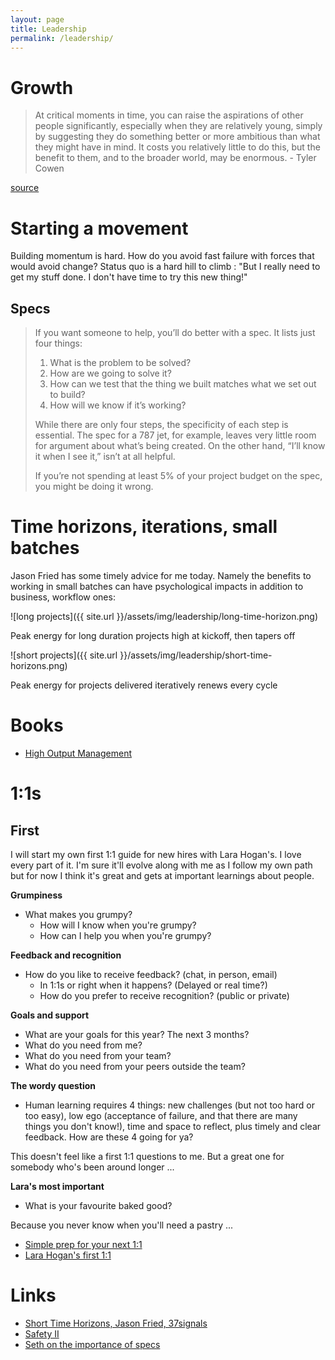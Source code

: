 ```yaml
---
layout: page
title: Leadership
permalink: /leadership/
---
```


# Growth

> At critical moments in time, you can raise the aspirations of other people significantly, especially when they are relatively young, simply by suggesting they do something better or more ambitious than what they might have in mind.  It costs you relatively little to do this, but the benefit to them, and to the broader world, may be enormous. - Tyler Cowen

[source](https://marginalrevolution.com/marginalrevolution/2018/10/high-return-activity-raising-others-aspirations.html)

# Starting a movement

Building momentum is hard. How do you avoid fast failure with forces that would avoid change? Status quo is a hard hill to climb : "But I really need to get my stuff done. I don't have time to try this new thing!"

## Specs

> If you want someone to help, you’ll do better with a spec. It lists just four things:
> 
> 1. What is the problem to be solved?
> 2. How are we going to solve it?
> 3. How can we test that the thing we built matches what we set out to build?
> 4. How will we know if it’s working?
> 
> While there are only four steps, the specificity of each step is essential. The spec for a 787 jet, for example, leaves very little room for argument about what’s being created. On the other hand, “I’ll know it when I see it,” isn’t at all helpful.
> 
> If you’re not spending at least 5% of your project budget on the spec, you might be doing it wrong.

# Time horizons, iterations, small batches

Jason Fried has some timely advice for me today. Namely the benefits to working in small batches can have psychological impacts in addition to business, workflow ones:

![long projects]({{ site.url }}/assets/img/leadership/long-time-horizon.png)

Peak energy for long duration projects high at kickoff, then tapers off

![short projects]({{ site.url }}/assets/img/leadership/short-time-horizons.png)

Peak energy for projects delivered iteratively renews every cycle

# Books

- [High Output Management](https://czaleskowsky.github.io/2018/12/25/high-output-management.html)

# 1:1s

## First

I will start my own first 1:1 guide for new hires with Lara Hogan's. I love every part of it. I'm sure it'll evolve along with me as I follow my own path but for now I think it's great and gets at important learnings about people.

**Grumpiness**

- What makes you grumpy?
  - How will I know when you're grumpy?
  - How can I help you when you're grumpy?

**Feedback and recognition**

- How do you like to receive feedback? (chat, in person, email)
  - In 1:1s or right when it happens? (Delayed or real time?)
  - How do you prefer to receive recognition? (public or private)

**Goals and support**

- What are your goals for this year? The next 3 months?
- What do you need from me?
- What do you need from your team?
- What do you need from your peers outside the team?

**The wordy question**

- Human learning requires 4 things: new challenges (but not too hard or too easy), low ego (acceptance of failure, and that there are many things you don't know!), time and space to reflect, plus timely and clear feedback. How are these 4 going for ya?

This doesn't feel like a first 1:1 questions to me. But a great one for somebody who's been around longer ...

**Lara's most important**

- What is your favourite baked good?

Because you never know when you'll need a pastry ...

- [Simple prep for your next 1:1](https://m.signalvnoise.com/managers-youre-not-prepared-for-your-one-on-one-meetings-here-s-what-to-do-163b1812904b)
- [Lara Hogan's first 1:1](https://larahogan.me/blog/first-one-on-one-questions/)

# Links

- [Short Time Horizons, Jason Fried, 37signals](https://m.signalvnoise.com/short-time-horizons-keep-it-fresh-eef462d4ca50)
- [Safety II](https://czaleskowsky.github.io/2018/11/15/safety-2.html)
- [Seth on the importance of specs](https://seths.blog/2018/12/creating-a-useful-spec/)

